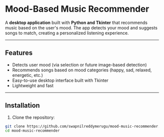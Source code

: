 # Mood-Based Music Recommender

A **desktop application** built with **Python and Tkinter** that recommends music based on the user's mood. The app detects your mood and suggests songs to match, creating a personalized listening experience.

---

## Features

- Detects user mood (via selection or future image-based detection)
- Recommends songs based on mood categories (happy, sad, relaxed, energetic, etc.)
- Easy-to-use desktop interface built with Tkinter
- Lightweight and fast

---

## Installation

1. Clone the repository:

```bash
git clone https://github.com/swapnilreddymerugu/mood-music-recommender.git
cd mood-music-recommender

